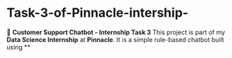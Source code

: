 # Task-3-of-Pinnacle-intership-
🤖 **Customer Support Chatbot - Internship Task 3**  This project is part of my **Data Science Internship** at **Pinnacle**.   It is a simple rule-based chatbot built using **
